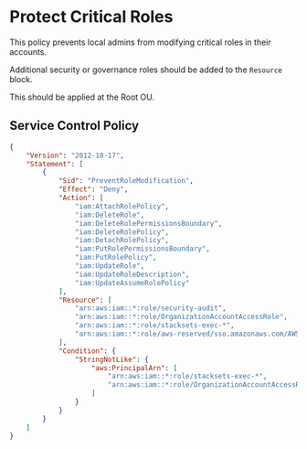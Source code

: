 # Protect Critical Roles

This policy prevents local admins from modifying critical roles in their accounts.

Additional security or governance roles should be added to the `Resource` block.

This should be applied at the Root OU.

## Service Control Policy
```json
{
    "Version": "2012-10-17",
    "Statement": [
        {
            "Sid": "PreventRoleModification",
            "Effect": "Deny",
            "Action": [
                "iam:AttachRolePolicy",
                "iam:DeleteRole",
                "iam:DeleteRolePermissionsBoundary",
                "iam:DeleteRolePolicy",
                "iam:DetachRolePolicy",
                "iam:PutRolePermissionsBoundary",
                "iam:PutRolePolicy",
                "iam:UpdateRole",
                "iam:UpdateRoleDescription",
                "iam:UpdateAssumeRolePolicy"
            ],
            "Resource": [
                "arn:aws:iam::*:role/security-audit",
                "arn:aws:iam::*:role/OrganizationAccountAccessRole",
                "arn:aws:iam::*:role/stacksets-exec-*",
                "arn:aws:iam::*:role/aws-reserved/sso.amazonaws.com/AWSReservedSSO*"
            ],
            "Condition": {
                "StringNotLike": {
                    "aws:PrincipalArn": [
                        "arn:aws:iam::*:role/stacksets-exec-*",
                        "arn:aws:iam::*:role/OrganizationAccountAccessRole"
                    ]
                }
            }
        }
    ]
}
```